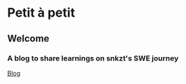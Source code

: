 # Petit à petit

## Welcome

### A blog to share learnings on snkzt's SWE journey
[Blog](https://snkzt.github.io)